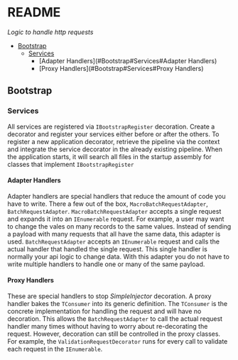 # README
_Logic to handle http requests_

- [Bootstrap](#Bootstrap)
    - [Services](#Bootstrap#Services)
        - [Adapter Handlers](#Bootstrap#Services#Adapter Handlers)
        - [Proxy Handlers](#Bootstrap#Services#Proxy Handlers)

## Bootstrap

### Services
All services are registered via `IBootstrapRegister` decoration. Create a
decorator and register your services either before or after the others. To
register a new application decorator, retrieve the pipeline via the context and
integrate the service decorator in the already existing pipeline. When the
application starts, it will search all files in the startup assembly for classes
that implement `IBootstrapRegister`

#### Adapter Handlers
Adapter handlers are special handlers that reduce the amount of code you have to
write. There a few out of the box, `MacroBatchRequestAdapter`,
`BatchRequestAdapter`. `MacroBatchRequestAdapter` accepts a single request and
expands it into an `IEnumerable` request. For example, a user may want to change
the vales on many records to the same values. Instead of sending a payload with many
requests that all have the same data, this adapter is used. `BatchRequestAdapter`
accepts an `IEnumerable` request and calls the actual handler that handled the
single request. This single handler is normally your api logic to change data.
With this adapter you do not have to write multiple handlers to handle one or
many of the same payload.

#### Proxy Handlers
These are special handlers to stop *SimpleInjector* decoration. A proxy handler
bakes the `TConsumer` into its generic definition. The `TConsumer` is the
concrete implementation for handling the request and will have no decoration.
This allows the `BatchRequestAdapter` to call the actual request handler many times
without having to worry about re-decorating the request. However, decoration can
still be controlled in the proxy classes. For example, the
`ValidationRequestDecorator` runs for every call to validate each request in the
`IEnumerable`.
